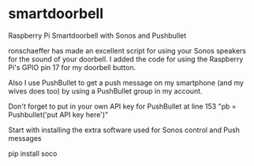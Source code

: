 # smartdoorbell
Raspberry Pi Smartdoorbell with Sonos and Pushbullet

ronschaeffer has made an excellent script for using your Sonos speakers for the sound of your doorbell. 
I added the code for using the Raspberry Pi's GPIO pin 17 for my doorbell button.

Also I use PushBullet to get a push message on my smartphone (and my wives does too) by using a PushBullet group in my account.

Don't forget to put in your own API key for PushBullet at line 153 "pb = Pushbullet('put API key here')"

Start with installing the extra software used for Sonos control and Push messages

pip install soco

